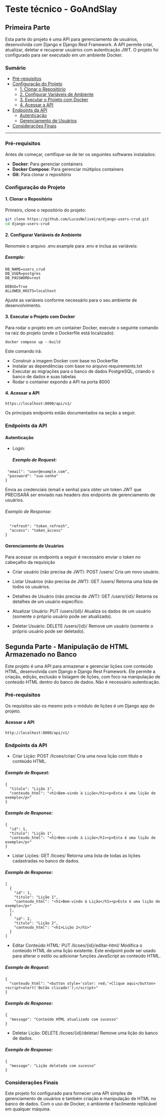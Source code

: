 # Teste técnico - GoAndSlay

## Primeira Parte
Esta parte do projeto é uma API para gerenciamento de usuários, desenvolvida com Django e Django Rest Framework. A API permite criar, atualizar, deletar e recuperar usuários com autenticação JWT. O projeto foi configurado para ser executado em um ambiente Docker.

### Sumário

- [Pré-requisitos](#pré-requisitos)
- [Configuração do Projeto](#configuração-do-projeto)
  - [1. Clonar o Repositório](#1-clonar-o-repositório)
  - [2. Configurar Variáveis de Ambiente](#2-configurar-variáveis-de-ambiente)
  - [3. Executar o Projeto com Docker](#3-executar-o-projeto-com-docker)
  - [4. Acessar a API](#4-acessar-a-api)
- [Endpoints da API](#endpoints-da-api)
  - [Autenticação](#autenticação)
  - [Gerenciamento de Usuários](#gerenciamento-de-usuários)
- [Considerações Finais](#considerações-finais)

---

### Pré-requisitos

Antes de começar, certifique-se de ter os seguintes softwares instalados:

- **Docker**: Para gerenciar containers
- **Docker Compose**: Para gerenciar múltiplos containers
- **Git**: Para clonar o repositório

### Configuração do Projeto

#### 1. Clonar o Repositório

Primeiro, clone o repositório do projeto:

```bash
git clone https://github.com/LucasNoliveira/django-users-crud.git
cd django-users-crud
```

#### 2. Configurar Variáveis de Ambiente
   Renomeie o arquivo .env.example para .env e inclua as variáveis:

##### Exemplo:
```
DB_NAME=users_crud
DB_USER=postgres
DB_PASSWORD=root

DEBUG=True
ALLOWED_HOSTS=localhost

```
Ajuste as variáveis conforme necessário para o seu ambiente de desenvolvimento.

#### 3. Executar o Projeto com Docker
Para rodar o projeto em um container Docker, execute o seguinte comando na raiz do projeto (onde o Dockerfile está localizado):
```
docker compose up --build
```

Este comando irá:

* Construir a imagem Docker com base no Dockerfile
* Instalar as dependências com base no arquivo requirements.txt
* Executar as migrações para o banco de dados PostgreSQL, criando o banco de dados e suas tabelas
* Rodar o container expondo a API na porta 8000

#### 4. Acessar a API
```
https://localhost:8000/api/v1/
```
Os principais endpoints estão documentados na seção a seguir.

### Endpoints da API
#### Autenticação
* Login:
  ##### Exemplo de Request:
 ``` {
  "email": "user@example.com",
  "password": "sua-senha"
}
```

  Envia as credenciais (email e senha) para obter um token JWT que PRECISARÁ ser enviado nas headers dos endpoints de gerenciamento de usuários.

 ###### Exemplo de Response:
```{
  "refresh": "token_refresh",
  "access": "token_access"
}
```

#### Gerenciamento de Usuários
Para acessar os endpoints a seguir é necessário enviar o token no cabeçalho da requisição 

* Criar usuário (não precisa de JWT): POST /users/
Cria um novo usuário.

* Listar Usuários (não precisa de JWT): GET /users/
Retorna uma lista de todos os usuários.

* Detalhes de Usuário (não precisa de JWT): GET /users/{id}/
Retorna os detalhes de um usuário específico.

* Atualizar Usuário: PUT /users/{id}/
Atualiza os dados de um usuário (somente o próprio usuário pode ser atualizado).

* Deletar Usuário: DELETE /users/{id}/
Remove um usuário (somente o próprio usuário pode ser deletado).

## Segunda Parte - Manipulação de HTML Armazenado no Banco
Este projeto é uma API para armazenar e gerenciar lições com conteúdo HTML, desenvolvida com Django e Django Rest Framework. Ele permite a criação, edição, exclusão e listagem de lições, com foco na manipulação de conteúdo HTML dentro do banco de dados. Não é necessário autenticação.

### Pré-requisitos

Os requisitos são os mesmo pois o módulo de lições é um Django app do projeto.

#### Acessar a API
```
http://localhost:8000/api/v1/
```

### Endpoints da API
* Criar Lição: POST /licoes/criar/
Cria uma nova lição com título e conteúdo HTML.
##### Exemplo de Request:
```
{
  "titulo": "Lição 1",
  "conteudo_html": "<h1>Bem-vindo à Lição</h1><p>Esta é uma lição de exemplo</p>"
}

```
##### Exemplo de Response:
```
{
  "id": 1,
  "titulo": "Lição 1",
  "conteudo_html": "<h1>Bem-vindo à Lição</h1><p>Esta é uma lição de exemplo</p>"
}

```

* Listar Lições: GET /licoes/
Retorna uma lista de todas as lições cadastradas no banco de dados.

##### Exemplo de Response:
```
[
  {
    "id": 1,
    "titulo": "Lição 1",
    "conteudo_html": "<h1>Bem-vindo à Lição</h1><p>Esta é uma lição de exemplo</p>"
  },
  {
    "id": 2,
    "titulo": "Lição 2",
    "conteudo_html": "<h1>Lição 2</h1>"
  }
]

```

* Editar Conteúdo HTML: PUT /licoes/{id}/editar-html/
Modifica o conteúdo HTML de uma lição existente. Este endpoint pode ser usado para alterar o estilo ou adicionar funções JavaScript ao conteúdo HTML.

##### Exemplo de Request:
```
{
  "conteudo_html": "<button style='color: red;'>Clique aqui</button><script>alert('Botão clicado!');</script>"
}

```

##### Exemplo de Response:
```
{
  "message": "Conteúdo HTML atualizado com sucesso"
}

```

* Deletar Lição: DELETE /licoes/{id}/deletar/
Remove uma lição do banco de dados.
##### Exemplo de Response:
```
{
  "message": "Lição deletada com sucesso"
}
```

### Considerações Finais
Este projeto foi configurado para fornecer uma API simples de gerenciamento de usuários e também criação e manipulação de HTML no banco de dados. Com o uso de Docker, o ambiente é facilmente replicável em qualquer máquina.


